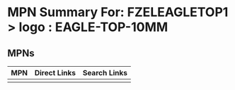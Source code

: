 



# MPN Summary For: FZELEAGLETOP1 > logo : EAGLE-TOP-10MM

## MPNs
  

|MPN|Direct Links|Search Links|
| :--- | :--- | :--- |
||||
